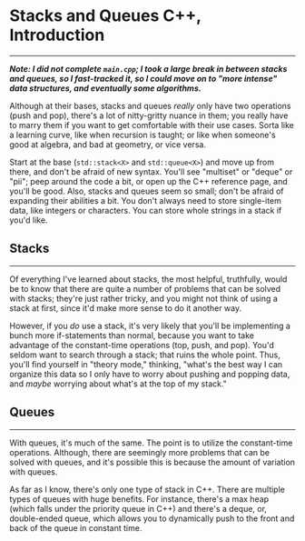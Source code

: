 # Stacks and Queues C++, Introduction

---

***Note: I did not complete `main.cpp`; I took a large break in between stacks and queues, so I fast-tracked it, so I could move on to "more intense" data structures, and eventually some algorithms.***

Although at their bases, stacks and queues *really* only have two operations (push and pop), there's a lot of nitty-gritty nuance in them; you really have to marry them if you want to get comfortable with their use cases. Sorta like a learning curve, like when recursion is taught; or like when someone's good at algebra, and bad at geometry, or vice versa.

Start at the base (`std::stack<X>` and `std::queue<X>`) and move up from there, and don't be afraid of new syntax. You'll see "multiset" or "deque" or "pii"; peep around the code a bit, or open up the C++ reference page, and you'll be good. Also, stacks and queues seem so small; don't be afraid of expanding their abilities a bit. You don't always need to store single-item data, like integers or characters. You can store whole strings in a stack if you'd like. 

## Stacks

---

Of everything I've learned about stacks, the most helpful, truthfully, would be to know that there are quite a number of problems that can be solved with stacks; they're just rather tricky, and you might not think of using a stack at first, since it'd make more sense to do it another way. 

However, if you *do* use a stack, it's very likely that you'll be implementing a bunch more if-statements than normal, because you want to take advantage of the constant-time operations (top, push, and pop). You'd seldom want to search through a stack; that ruins the whole point. Thus, you'll find yourself in "theory mode," thinking, "what's the best way I can organize this data so I only have to worry about pushing and popping data, and *maybe* worrying about what's at the top of my stack."

## Queues

---

With queues, it's much of the same. The point is to utilize the constant-time operations. Although, there are seemingly more problems that can be solved with queues, and it's possible this is because the amount of variation with queues.

As far as I know, there's only one type of stack in C++. There are multiple types of queues with huge benefits. For instance, there's a max heap (which falls under the priority queue in C++) and there's a deque, or, double-ended queue, which allows you to dynamically push to the front and back of the queue in constant time. 
